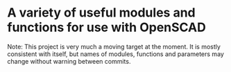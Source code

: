 # A variety of useful modules and functions for use with OpenSCAD

Note: This project is very much a moving target at the moment. It is mostly consistent with itself, but names of modules, functions and parameters may change without warning between commits.
